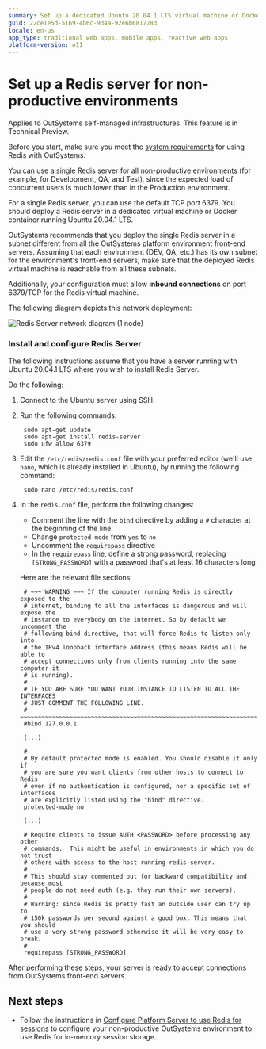 ```yaml
---
summary: Set up a dedicated Ubuntu 20.04.1 LTS virtual machine or Docker container with Redis Server, allowing inbound connections on port 6379/TCP, and configure OutSystems platform to use it for non-productive environments. This feature is in Technical Preview.
guid: 22ce1e5d-5169-4b6c-934a-92e6b6817783
locale: en-us
app_type: traditional web apps, mobile apps, reactive web apps
platform-version: o11
---
```


# Set up a Redis server for non-productive environments

<div class="info" markdown="1">

Applies to OutSystems self-managed infrastructures. This feature is in Technical Preview.

</div>

<div class="info" markdown="1">

Before you start, make sure you meet the [system requirements](requirements.md) for using Redis with OutSystems.

</div>

You can use a single Redis server for all non-productive environments (for example, for Development, QA, and Test), since the expected load of concurrent users is much lower than in the Production environment.

For a single Redis server, you can use the default TCP port 6379. You should deploy a Redis server in a dedicated virtual machine or Docker container running Ubuntu 20.04.1 LTS.

OutSystems recommends that you deploy the single Redis server in a subnet different from all the OutSystems platform environment front-end servers. Assuming that each environment (DEV, QA, etc.) has its own subnet for the environment's front-end servers, make sure that the deployed Redis virtual machine is reachable from all these subnets.

Additionally, your configuration must allow **inbound connections** on port 6379/TCP for the Redis virtual machine.

The following diagram depicts this network deployment:

![Redis Server network diagram (1 node)](images/redis-arch-1-node-network-diag.png)

### Install and configure Redis Server

The following instructions assume that you have a server running with Ubuntu 20.04.1 LTS where you wish to install Redis Server.

Do the following:

1. Connect to the Ubuntu server using SSH.

1. Run the following commands:

        sudo apt-get update
        sudo apt-get install redis-server
        sudo ufw allow 6379

1. Edit the `/etc/redis/redis.conf` file with your preferred editor (we'll use `nano`, which is already installed in Ubuntu), by running the following command:

        sudo nano /etc/redis/redis.conf

1. In the `redis.conf` file, perform the following changes:

    * Comment the line with the `bind` directive by adding a `#` character at the beginning of the line
    * Change `protected-mode` from `yes` to `no`
    * Uncomment the `requirepass` directive
    * In the `requirepass` line, define a strong password, replacing `[STRONG_PASSWORD]` with a password that's at least 16 characters long

    Here are the relevant file sections:

        # ~~~ WARNING ~~~ If the computer running Redis is directly exposed to the
        # internet, binding to all the interfaces is dangerous and will expose the
        # instance to everybody on the internet. So by default we uncomment the
        # following bind directive, that will force Redis to listen only into
        # the IPv4 loopback interface address (this means Redis will be able to
        # accept connections only from clients running into the same computer it
        # is running).
        #
        # IF YOU ARE SURE YOU WANT YOUR INSTANCE TO LISTEN TO ALL THE INTERFACES
        # JUST COMMENT THE FOLLOWING LINE.
        # ~~~~~~~~~~~~~~~~~~~~~~~~~~~~~~~~~~~~~~~~~~~~~~~~~~~~~~~~~~~~~~~~~~~~~~~~
        #bind 127.0.0.1
        
        (...)

        #
        # By default protected mode is enabled. You should disable it only if
        # you are sure you want clients from other hosts to connect to Redis
        # even if no authentication is configured, nor a specific set of interfaces
        # are explicitly listed using the "bind" directive.
        protected-mode no

        (...)

        # Require clients to issue AUTH <PASSWORD> before processing any other
        # commands.  This might be useful in environments in which you do not trust
        # others with access to the host running redis-server.
        #
        # This should stay commented out for backward compatibility and because most
        # people do not need auth (e.g. they run their own servers).
        #
        # Warning: since Redis is pretty fast an outside user can try up to
        # 150k passwords per second against a good box. This means that you should
        # use a very strong password otherwise it will be very easy to break.
        #
        requirepass [STRONG_PASSWORD]

After performing these steps, your server is ready to accept connections from OutSystems front-end servers.

## Next steps

* Follow the instructions in [Configure Platform Server to use Redis for sessions](setup-platform-server-redis.md) to configure your non-productive OutSystems environment to use Redis for in-memory session storage.
